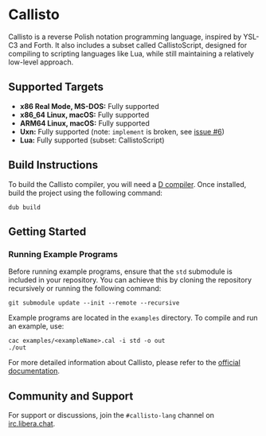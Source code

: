 # Callisto

Callisto is a reverse Polish notation programming language, inspired by YSL-C3 and
Forth. It also includes a subset called CallistoScript, designed for compiling to
scripting languages like Lua, while still maintaining a relatively low-level approach.

## Supported Targets 

- **x86 Real Mode, MS-DOS:** Fully supported
- **x86_64 Linux, macOS:** Fully supported
- **ARM64 Linux, macOS:** Fully supported
- **Uxn:** Fully supported (note: `implement` is broken, see [issue #6](#6))
- **Lua:** Fully supported (subset: CallistoScript)

## Build Instructions

To build the Callisto compiler, you will need a
[D compiler](https://dlang.org/download.html). Once installed, build the project using
the following command:

```
dub build
```

## Getting Started

### Running Example Programs

Before running example programs, ensure that the `std` submodule is included in your
repository. You can achieve this by cloning the repository recursively or running the
following command:

```
git submodule update --init --remote --recursive
```

Example programs are located in the `examples` directory. To compile and run an example,
use:

```
cac examples/<exampleName>.cal -i std -o out
./out
```

For more detailed information about Callisto, please refer to the
[official documentation](https://callisto.mesyeti.uk/docs).

## Community and Support

For support or discussions, join the `#callisto-lang` channel on
[irc.libera.chat](https://libera.chat).
